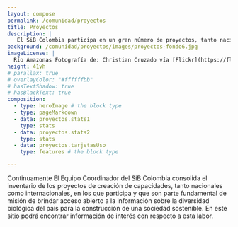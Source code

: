 ```yaml
---
layout: compose
permalink: /comunidad/proyectos
title: Proyectos
description: |
   El SiB Colombia participa en un gran número de proyectos, tanto nacionales como internacionales, que buscan fortaleces procesos de investigación, educación y toma de decisiones basadas en datos rigurosos y sistemáticos acerca de la bidiversidad. En esta sección encontrará información acercad de estos proyectcos y sus logros.
background: /comunidad/proyectos/images/proyectos-fondo6.jpg
imageLicense: |
  Río Amazonas Fotografía de: Christian Cruzado vía [Flickr](https://flic.kr/p/wruTxZ)
height: 41vh
# parallax: true
# overlayColor: "#ffffffbb" 
# hasTextShadow: true
# hasBlackText: true
composition:
  - type: heroImage # the block type
  - type: pageMarkdown
  - data: proyectos.stats1
    type: stats
  - data: proyectos.stats2
    type: stats
  - data: proyectos.tarjetasUso
    type: features # the block type

---
```


Continuamente El Equipo Coordinador del SiB Colombia consolida el inventario de los proyectos de creación de capacidades, tanto nacionales como internacionales, en los que participa y que son parte fundamental de misión de brindar acceso abierto a la información sobre la diversidad biológica del país para la construcción de una sociedad sostenible. En este sitio podrá encontrar información de interés con respecto a esta labor.
